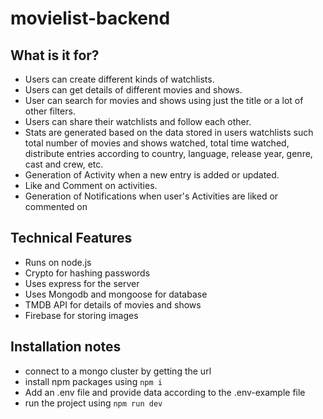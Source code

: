 # movielist-backend

## What is it for?

- Users can create different kinds of watchlists.
- Users can get details of different movies and shows.
- User can search for movies and shows using just the title or a lot of other filters.
- Users can share their watchlists and follow each other.
- Stats are generated based on the data stored in users watchlists such total number of movies and shows watched, total time watched, distribute entries according to country, language, release year, genre, cast and crew, etc.
- Generation of Activity when a new entry is added or updated.
- Like and Comment on activities.
- Generation of Notifications when user's Activities are liked or commented on
  
##  Technical Features

- Runs on node.js
- Crypto for hashing passwords
- Uses express for the server
- Uses Mongodb and mongoose for database
- TMDB API for details of movies and shows
- Firebase for storing images

## Installation notes

- connect to a mongo cluster by getting the url
- install npm packages using `npm i`
- Add an .env file and provide data according to the .env-example file
- run the project using `npm run dev`

